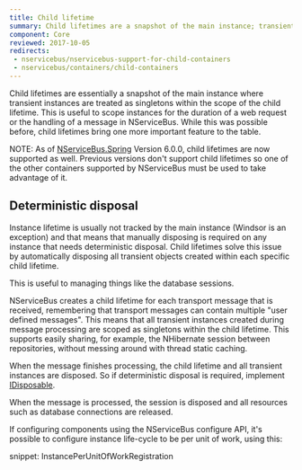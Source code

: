 ```yaml
---
title: Child lifetime
summary: Child lifetimes are a snapshot of the main instance; transient instances are treated as as singletons in the child lifetime.
component: Core
reviewed: 2017-10-05
redirects:
 - nservicebus/nservicebus-support-for-child-containers
 - nservicebus/containers/child-containers
---
```


Child lifetimes are essentially a snapshot of the main instance where transient instances are treated as singletons within the scope of the child lifetime. This is useful to scope instances for the duration of a web request or the handling of a message in NServiceBus. While this was possible before, child lifetimes bring one more important feature to the table.

NOTE: As of [NServiceBus.Spring](https://www.nuget.org/packages/NServiceBus.Spring) Version 6.0.0, child lifetimes are now supported as well. Previous versions don't support child lifetimes so one of the other containers supported by NServiceBus must be used to take advantage of it.


## Deterministic disposal

Instance lifetime is usually not tracked by the main instance (Windsor is an exception) and that means that manually disposing is required on any instance that needs deterministic disposal. Child lifetimes solve this issue by automatically disposing all transient objects created within each specific child lifetime.

This is useful to managing things like the database sessions.

NServiceBus creates a child lifetime for each transport message that is received, remembering that transport messages can contain multiple "user defined messages". This means that all transient instances created during message processing are scoped as singletons within the child lifetime. This supports easily sharing, for example, the NHibernate session between repositories, without messing around with thread static caching.

When the message finishes processing, the child lifetime and all transient instances are disposed. So if deterministic disposal is required, implement [IDisposable](https://msdn.microsoft.com/en-us/library/system.idisposable.aspx).

When the message is processed, the session is disposed and all resources such as database connections are released.

If configuring components using the NServiceBus configure API, it's possible to configure instance life-cycle to be per unit of work, using this:

snippet: InstancePerUnitOfWorkRegistration
